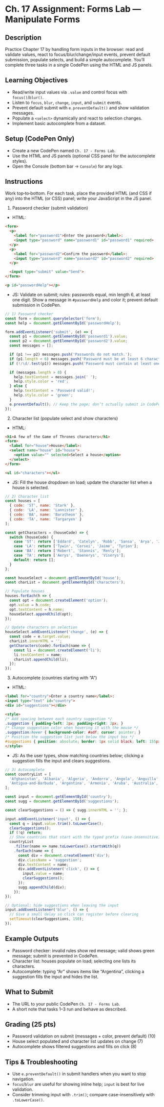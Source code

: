 # Ch. 17 Assignment: Forms Lab — Manipulate Forms

## Description

Practice Chapter 17 by handling form inputs in the browser: read and validate values, react to focus/blur/change/input events, prevent default submission, populate selects, and build a simple autocomplete. You’ll complete three tasks in a single CodePen using the HTML and JS panels.

## Learning Objectives

- Read/write input values via `.value` and control focus with `focus()`/`blur()`.
- Listen to `focus`, `blur`, `change`, `input`, and `submit` events.
- Prevent default submit with `e.preventDefault()` and show validation messages.
- Populate a `<select>` dynamically and react to selection changes.
- Implement basic autocomplete from a dataset.

## Setup (CodePen Only)

- Create a new CodePen named `Ch. 17 - Forms Lab`.
- Use the HTML and JS panels (optional CSS panel for the autocomplete styles).
- Open the Console (bottom bar → `Console`) for any logs.

## Instructions

Work top‑to‑bottom. For each task, place the provided HTML (and CSS if any) into the HTML (or CSS) panel; write your JavaScript in the JS panel.

1) Password checker (submit validation)
- HTML:

```html
<form>
  <p>
    <label for="password1">Enter the password</label>:
    <input type="password" name="password1" id="password1" required>
  </p>
  <p>
    <label for="password2">Confirm the password</label>:
    <input type="password" name="password2" id="password2" required>
  </p>

  <input type="submit" value="Send">
</form>

<p id="passwordHelp"></p>
```

- JS: Validate on submit; rules: passwords equal, min length 6, at least one digit. Show a message in `#passwordHelp` and color it; prevent default submission in CodePen.

```js
// 1) Password checker
const form = document.querySelector('form');
const help = document.getElementById('passwordHelp');

form.addEventListener('submit', (e) => {
  const p1 = document.getElementById('password1').value;
  const p2 = document.getElementById('password2').value;
  const messages = [];

  if (p1 !== p2) messages.push('Passwords do not match.');
  if (p1.length < 6) messages.push('Password must be at least 6 characters.');
  if (!/\d/.test(p1)) messages.push('Password must contain at least one digit.');

  if (messages.length > 0) {
    help.textContent = messages.join(' ');
    help.style.color = 'red';
  } else {
    help.textContent = 'Password valid!';
    help.style.color = 'green';
  }
  e.preventDefault(); // Keep the page; don’t actually submit in CodePen
});
```

2) Character list (populate select and show characters)
- HTML:

```html
<h1>A few of the Game of Thrones characters</h1>
<form>
  <label for="house">House</label>:
  <select name="house" id="house">
    <option value="" selected>Select a house</option>
  </select>
</form>

<ul id="characters"></ul>
```

- JS: Fill the house dropdown on load; update the character list when a house is selected.

```js
// 2) Character list
const houses = [
  { code: 'ST', name: 'Stark' },
  { code: 'LA', name: 'Lannister' },
  { code: 'BA', name: 'Baratheon' },
  { code: 'TA', name: 'Targaryen' }
];

const getCharacters = (houseCode) => {
  switch (houseCode) {
    case 'ST': return ['Eddard', 'Catelyn', 'Robb', 'Sansa', 'Arya', 'Jon Snow'];
    case 'LA': return ['Tywin', 'Cersei', 'Jaime', 'Tyrion'];
    case 'BA': return ['Robert', 'Stannis', 'Renly'];
    case 'TA': return ['Aerys', 'Daenerys', 'Viserys'];
    default: return [];
  }
};

const houseSelect = document.getElementById('house');
const charList = document.getElementById('characters');

// Populate houses
houses.forEach(h => {
  const opt = document.createElement('option');
  opt.value = h.code;
  opt.textContent = h.name;
  houseSelect.appendChild(opt);
});

// Update characters on selection
houseSelect.addEventListener('change', (e) => {
  const code = e.target.value;
  charList.innerHTML = '';
  getCharacters(code).forEach(name => {
    const li = document.createElement('li');
    li.textContent = name;
    charList.appendChild(li);
  });
});
```

3) Autocomplete (countries starting with “A”)
- HTML:

```html
<label for="country">Enter a country name</label>:
<input type="text" id="country">
<div id="suggestions"></div>

<style>
/* Add spacing between each country suggestion */
.suggestion { padding-left: 2px; padding-right: 2px; }
/* Change suggestion color when hovering it with the mouse */
.suggestion:hover { background-color: #adf; cursor: pointer; }
/* Position the suggestion list just below the input box */
#suggestions { position: absolute; border: 1px solid black; left: 155px; }
</style>
```

- JS: As the user types, show matching countries below; clicking a suggestion fills the input and clears suggestions.

```js
// 3) Autocomplete
const countryList = [
  'Afghanistan', 'Albania', 'Algeria', 'Andorra', 'Angola', 'Anguilla', 'Antarctica',
  'Antigua-and-Barbuda', 'Argentina', 'Armenia', 'Aruba', 'Australia', 'Autria', 'Azerbaïjan'
];

const input = document.getElementById('country');
const sugg = document.getElementById('suggestions');

const clearSuggestions = () => { sugg.innerHTML = ''; };

input.addEventListener('input', () => {
  const q = input.value.trim().toLowerCase();
  clearSuggestions();
  if (!q) return;
  // Show countries that start with the typed prefix (case-insensitive)
  countryList
    .filter(name => name.toLowerCase().startsWith(q))
    .forEach(name => {
      const div = document.createElement('div');
      div.className = 'suggestion';
      div.textContent = name;
      div.addEventListener('click', () => {
        input.value = name;
        clearSuggestions();
      });
      sugg.appendChild(div);
    });
});

// Optional: hide suggestions when leaving the input
input.addEventListener('blur', () => {
  // Give a small delay so click can register before clearing
  setTimeout(clearSuggestions, 150);
});
```

## Example Outputs

- Password checker: invalid rules show red message; valid shows green message; submit is prevented in CodePen.
- Character list: houses populate on load; selecting one lists its characters.
- Autocomplete: typing “Ar” shows items like “Argentina”, clicking a suggestion fills the input and hides the list.

## What to Submit

- The URL to your public CodePen `Ch. 17 - Forms Lab`.
- A short note that tasks 1–3 run and behave as described.

## Grading (25 pts)

- Password validation on submit (messages + color, prevent default) (10)
- House select populated and character list updates on change (7)
- Autocomplete shows filtered suggestions and fills on click (8)

## Tips & Troubleshooting

- Use `e.preventDefault()` in submit handlers when you want to stop navigation.
- `focus`/`blur` are useful for showing inline help; `input` is best for live validation.
- Consider trimming input with `.trim()`; compare case-insensitively with `.toLowerCase()`.
